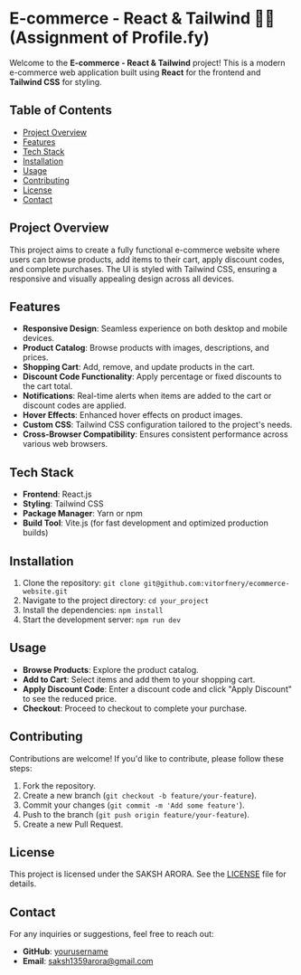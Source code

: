 # E-commerce - React & Tailwind 🛒👜 (Assignment of Profile.fy)

Welcome to the **E-commerce - React & Tailwind** project! This is a modern e-commerce web application built using **React** for the frontend and **Tailwind CSS** for styling.

## Table of Contents

- [Project Overview](#project-overview)
- [Features](#features)
- [Tech Stack](#tech-stack)
- [Installation](#installation)
- [Usage](#usage)
- [Contributing](#contributing)
- [License](#license)
- [Contact](#contact)

## Project Overview

This project aims to create a fully functional e-commerce website where users can browse products, add items to their cart, apply discount codes, and complete purchases. The UI is styled with Tailwind CSS, ensuring a responsive and visually appealing design across all devices.

## Features

- **Responsive Design**: Seamless experience on both desktop and mobile devices.
- **Product Catalog**: Browse products with images, descriptions, and prices.
- **Shopping Cart**: Add, remove, and update products in the cart.
- **Discount Code Functionality**: Apply percentage or fixed discounts to the cart total.
- **Notifications**: Real-time alerts when items are added to the cart or discount codes are applied.
- **Hover Effects**: Enhanced hover effects on product images.
- **Custom CSS**: Tailwind CSS configuration tailored to the project's needs.
- **Cross-Browser Compatibility**: Ensures consistent performance across various web browsers.

## Tech Stack

- **Frontend**: React.js
- **Styling**: Tailwind CSS
- **Package Manager**: Yarn or npm
- **Build Tool**: Vite.js (for fast development and optimized production builds)

## Installation

1. Clone the repository: `git clone git@github.com:vitorfnery/ecommerce-website.git`
2. Navigate to the project directory: `cd your_project`
3. Install the dependencies: `npm install`
4. Start the development server: `npm run dev`

## Usage

- **Browse Products**: Explore the product catalog.
- **Add to Cart**: Select items and add them to your shopping cart.
- **Apply Discount Code**: Enter a discount code and click "Apply Discount" to see the reduced price.
- **Checkout**: Proceed to checkout to complete your purchase.

## Contributing

Contributions are welcome! If you'd like to contribute, please follow these steps:

1. Fork the repository.
2. Create a new branch (`git checkout -b feature/your-feature`).
3. Commit your changes (`git commit -m 'Add some feature'`).
4. Push to the branch (`git push origin feature/your-feature`).
5. Create a new Pull Request.

## License

This project is licensed under the SAKSH ARORA. See the [LICENSE](LICENSE) file for details.

## Contact

For any inquiries or suggestions, feel free to reach out:

- **GitHub**: [yourusername](https://github.com/saksharora)
- **Email**: saksh1359arora@gmail.com
